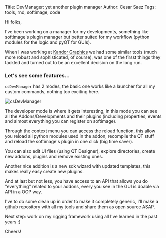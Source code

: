 Title: DevManager: yet another plugin manager
Author: Cesar Saez
Tags: tools, rnd, softimage, code

Hi folks,

I've been working on a manager for my developments, something like
softimage's plugin manager but better suited for my workflow (python
modules for the logic and pyQT for GUIs).

When I was working at [Kandor Graphics][1] we had some similar tools
(much more robust and sophisticated, of course), was one of the firsst
things they tackled and turned out to be an excellent decision on the
long run.

### Let's see some features...

`csDevManager` has 2 modes, the basic one works like a launcher for all my
custom commands, nothing too exciting here.

![csDevManager]({filename}images/csDevManager.jpg "csDevManager")

The developer mode is where it gets interesting, in this mode you can
see all the Addons/Developments and their plugins (including properties,
events and almost everything you can register on softimage).

Through the context menu you can access the reload function, this allow
you reload all python modules used in the addon, recompile the QT stuff
and reload the softimage's plugin in one click (big time saver).

You can also edit UI files (using QT Designer), explore directories,
create new addons, plugins and remove existing ones.

Another nice addition is a new sdk wizard with updated templates, this
makes really easy create new plugins.

And at last but not less, you have access to an API that allows you do
"everything" related to your addons, every you see in the GUI is doable
via API in a OOP way.

I've to do some clean up in order to make it completely generic, I'll
make a github repository with all my tools and share them as open source
ASAP.

Next step: work on my rigging framework using all I've learned in the
past years :)

Cheers!

[1]: http://www.kandorgraphics.com/en